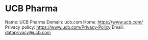 
# UCB Pharma

Name: UCB Pharma
Domain: ucb.com
Home: https://www.ucb.com/
Privacy_policy: https://www.ucb.com/Privacy-Policy
Email: dataprivacy@ucb.com
